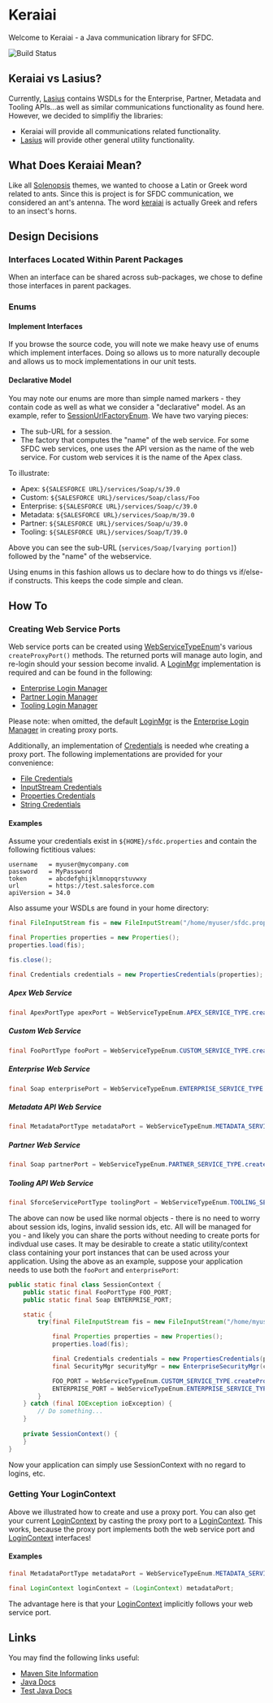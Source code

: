 # Keraiai

Welcome to Keraiai - a Java communication library for SFDC.

![Build Status](http://flossware.no-ip.org:58080/buildStatus/icon?job=Solenopsis-Keraiai&style=plastic)

## Keraiai vs Lasius?

Currently, [Lasius](https://github.com/solenopsis/Lasius) contains WSDLs for the Enterprise, Partner, Metadata and Tooling APIs...as well as similar communications functionality as found here.  However, we decided to simplifiy the libraries:
* Keraiai will provide all communications related functionality.
* [Lasius](https://github.com/solenopsis/Lasius) will provide other general utility functionality.

## What Does Keraiai Mean?

Like all [Solenopsis](https://github.com/solenopsis) themes, we wanted to choose a Latin or Greek word related to ants.  Since this is project is for SFDC communication, we considered an ant's antenna.  The word [keraiai](http://dictionary.reference.com/browse/antennae) is actually Greek and refers to an insect's horns.

## Design Decisions

### Interfaces Located Within Parent Packages

When an interface can be shared across sub-packages, we chose to define those interfaces in parent packages.

### Enums

#### Implement Interfaces

If you browse the source code, you will note we make heavy use of enums which implement interfaces.  Doing so allows us to more naturally decouple and allows us to mock implementations in our unit tests.

#### Declarative Model

You may note our enums are more than simple named markers - they contain code as well as what we consider a "declarative" model.  As an example, refer to [SessionUrlFactoryEnum](https://github.com/solenopsis/Keraiai/blob/master/src/main/java/org/solenopsis/keraiai/soap/session/SessionUrlFactoryEnum.java).  We have two varying pieces:
* The sub-URL for a session.
* The factory that computes the "name" of the web service.  For some SFDC web services, one uses the API version as the name of the web service.  For custom web services it is the name of the Apex class.

To illustrate:
* Apex: `${SALESFORCE URL}/services/Soap/s/39.0`
* Custom: `${SALESFORCE URL}/services/Soap/class/Foo`
* Enterprise: `${SALESFORCE URL}/services/Soap/c/39.0`
* Metadata: `${SALESFORCE URL}/services/Soap/m/39.0`
* Partner: `${SALESFORCE URL}/services/Soap/u/39.0`
* Tooling: `${SALESFORCE URL}/services/Soap/T/39.0`

Above you can see the sub-URL (`services/Soap/[varying portion]`) followed by the "name" of the webservice.

Using enums in this fashion allows us to declare how to do things vs if/else-if constructs.  This keeps the code simple and clean.

## How To

### Creating Web Service Ports

Web service ports can be created using [WebServiceTypeEnum](https://github.com/solenopsis/Keraiai/blob/master/src/main/java/org/solenopsis/keraiai/soap/port/WebServiceTypeEnum.java)'s various `createProxyPort()` methods.  The returned ports will manage auto login, and re-login should your session become invalid.  A [LoginMgr](https://github.com/solenopsis/Keraiai/blob/master/src/main/java/org/solenopsis/keraiai/soap/login/LoginMgr.java) implementation is required and can be found in the following:
* [Enterprise Login Manager](https://github.com/solenopsis/Keraiai/blob/master/src/main/java/org/solenopsis/keraiai/soap/login/EnterpriseLoginMgr.java)
* [Partner Login Manager](https://github.com/solenopsis/Keraiai/blob/master/src/main/java/org/solenopsis/keraiai/soap/login/PartnerLoginMgr.java)
* [Tooling Login Manager](https://github.com/solenopsis/Keraiai/blob/master/src/main/java/org/solenopsis/keraiai/soap/login/ToolingLoginMgr.java)

Please note:  when omitted, the default [LoginMgr](https://github.com/solenopsis/Keraiai/blob/master/src/main/java/org/solenopsis/keraiai/soap/login/LoginMgr.java) is the [Enterprise Login Manager](https://github.com/solenopsis/Keraiai/blob/master/src/main/java/org/solenopsis/keraiai/soap/login/EnterpriseLoginMgr.java) in creating proxy ports.

Additionally, an implementation of [Credentials](https://github.com/solenopsis/Keraiai/blob/master/src/main/java/org/solenopsis/keraiai/Credentials.java) is needed whe creating a proxy port.  The following implementations are provided for your convenience:
* [File Credentials](https://github.com/solenopsis/Keraiai/blob/master/src/main/java/org/solenopsis/keraiai/credentials/FilePropertiesCredentials.java)
* [InputStream Credentials](https://github.com/solenopsis/Keraiai/blob/master/src/main/java/org/solenopsis/keraiai/credentials/InputStreamCredentials.java)
* [Properties Credentials](https://github.com/solenopsis/Keraiai/blob/master/src/main/java/org/solenopsis/keraiai/credentials/PropertiesCredentials.java)
* [String Credentials](https://github.com/solenopsis/Keraiai/blob/master/src/main/java/org/solenopsis/keraiai/credentials/StringCredentials.java)

#### Examples

Assume your credentials exist in ```${HOME}/sfdc.properties``` and contain the following fictitious values:

```
username   = myuser@mycompany.com
password   = MyPassword
token      = abcdefghijklmnopqrstuvwxy
url        = https://test.salesforce.com
apiVersion = 34.0
```

Also assume your WSDLs are found in your home directory:

```java
final FileInputStream fis = new FileInputStream("/home/myuser/sfdc.properties");

final Properties properties = new Properties();
properties.load(fis);

fis.close();

final Credentials credentials = new PropertiesCredentials(properties);
```

##### Apex Web Service

```java
final ApexPortType apexPort = WebServiceTypeEnum.APEX_SERVICE_TYPE.createProxyPort(credentials, ApexService.class, MyClass.class.getClassLoader().getResource("/home/myuser/apex.wsdl");
```

##### Custom Web Service

```java
final FooPortType fooPort = WebServiceTypeEnum.CUSTOM_SERVICE_TYPE.createProxyPort(credentials, FooService.class, MyClass.class.getClassLoader().getResource("/home/myuser/foo.wsdl");
```

##### Enterprise Web Service

```java
final Soap enterprisePort = WebServiceTypeEnum.ENTERPRISE_SERVICE_TYPE.createProxyPort(credentials, SforceService.class, MyClass.class.getClassLoader().getResource("/home/myuser/enterprise.wsdl");
```

##### Metadata API Web Service

```java
final MetadataPortType metadataPort = WebServiceTypeEnum.METADATA_SERVICE_TYPE.createProxyPort(credentials, MetadataService.class, MyClass.class.getClassLoader().getResource("/home/myuser/metadata.wsdl");
```

##### Partner Web Service

```java
final Soap partnerPort = WebServiceTypeEnum.PARTNER_SERVICE_TYPE.createProxyPort(credentials, SforceService.class, MyClass.class.getClassLoader().getResource("/home/myuser/partner.wsdl");
```

##### Tooling API Web Service

```java
final SforceServicePortType toolingPort = WebServiceTypeEnum.TOOLING_SERVICE_TYPE.createProxyPort(credentials, SforceServiceService.class, MyClass.class.getClassLoader().getResource("/home/myuser/tooling.wsdl");
```

The above can now be used like normal objects - there is no need to worry about session ids, logins, invalid session ids, etc.  All will be managed for you - and likely you can share the ports without needing to create ports for indivdual use cases.  It may be desirable to create a static utility/context class containing your port instances that can be used across your application.  Using the above as an example, suppose your application needs to use both the ```fooPort``` and ```enterprisePort```:

```java
public static final class SessionContext {
    public static final FooPortType FOO_PORT;
    public static final Soap ENTERPRISE_PORT;

    static {
        try(final FileInputStream fis = new FileInputStream("/home/myuser/sfdc.properties")) {

            final Properties properties = new Properties();
            properties.load(fis);

            final Credentials credentials = new PropertiesCredentials(properties);
            final SecurityMgr securityMgr = new EnterpriseSecurityMgr(credentials);

            FOO_PORT = WebServiceTypeEnum.CUSTOM_SERVICE_TYPE.createProxyPort(credentials, FooService.class, MyClass.class.getClassLoader().getResource("/home/myuser/foo.wsdl");
            ENTERPRISE_PORT = WebServiceTypeEnum.ENTERPRISE_SERVICE_TYPE.createProxyPortcredentials, SforceService.class, MyClass.class.getClassLoader().getResource("/home/myuser/enterprise.wsdl");
        }
    } catch (final IOException ioException) {
        // Do something...
    }
    
    private SessionContext() {
    }
}

```

Now your application can simply use SessionContext with no regard to logins, etc.

### Getting Your LoginContext

Above we illustrated how to create and use a proxy port.  You can also get your current [LoginContext](https://github.com/solenopsis/Keraiai/blob/master/src/main/java/org/solenopsis/keraiai/LoginContext.java) by casting the proxy port to a [LoginContext](https://github.com/solenopsis/Keraiai/blob/master/src/main/java/org/solenopsis/keraiai/LoginContext.java).  This works, because the proxy port implements both the web service port and [LoginContext](https://github.com/solenopsis/Keraiai/blob/master/src/main/java/org/solenopsis/keraiai/LoginContext.java) interfaces!

#### Examples

```java
final MetadataPortType metadataPort = WebServiceTypeEnum.METADATA_SERVICE_TYPE.createProxyPort(credentials, MetadataService.class, MyClass.class.getClassLoader().getResource("/home/myuser/metadata.wsdl");

final LoginContext loginContext = (LoginContext) metadataPort;
```

The advantage here is that your [LoginContext](https://github.com/solenopsis/Keraiai/blob/master/src/main/java/org/solenopsis/keraiai/LoginContext.java) implicitly follows your web service port.

## Links

You may find the following links useful:
* [Maven Site Information](http://solenopsis.github.io/Keraiai/)
* [Java Docs](http://solenopsis.github.io/Keraiai/apidocs/)
* [Test Java Docs](http://solenopsis.github.io/Keraiai/testapidocs/)
